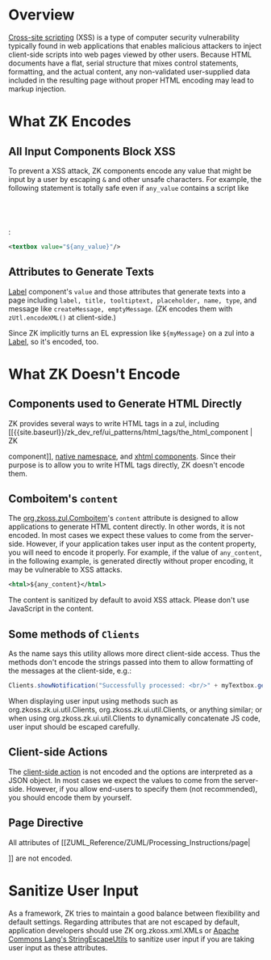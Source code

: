# Overview

[Cross-site scripting](http://en.wikipedia.org/wiki/Cross-site_scripting) (XSS) is a
type of computer security vulnerability typically found in web
applications that enables malicious attackers to inject client-side
scripts into web pages viewed by other users. Because HTML documents
have a flat, serial structure that mixes control statements, formatting,
and the actual content, any non-validated user-supplied data included in
the resulting page without proper HTML encoding may lead to markup
injection.

# What ZK Encodes

## All Input Components Block XSS

To prevent a XSS attack, ZK components encode any value that might be
input by a user by escaping `&` and other unsafe characters. For
example, the following statement is totally safe even if `any_value`
contains a script like <code>

<script>

alert('xss')

</script>

</code>:

```xml
<textbox value="${any_value}"/>
```

## Attributes to Generate Texts

[ Label](ZK_component_reference/essential_components/Label)
component's `value` and those attributes that generate texts into a page
including `label, title, tooltiptext, placeholder, name, type`, and
message like `createMessage, emptyMessage`. (ZK encodes them with
`zUtl.encodeXML()` at client-side.)

Since ZK implicitly turns an EL expression like `${myMessage}` on a zul
into a [ Label](ZK_component_reference/essential_components/Label),
so it's encoded, too.

# What ZK Doesn't Encode

## Components used to Generate HTML Directly

ZK provides several ways to write HTML tags in a zul, including
\[\[{{site.baseurl}}/zk_dev_ref/ui_patterns/html_tags/the_html_component
\| ZK

<html>

component\]\], [ native namespace]({{site.baseurl}}/zk_dev_ref/ui_patterns/html_tags/the_native_namespace),
and [ xhtml components]({{site.baseurl}}/zk_dev_ref/ui_patterns/html_tags/the_xhtml_component_set).
Since their purpose is to allow you to write HTML tags directly, ZK
doesn't encode them.

## Comboitem's `content`

The [org.zkoss.zul.Comboitem](https://www.zkoss.org/javadoc/latest/zk/org/zkoss/zul/Comboitem.html)'s `content` attribute is
designed to allow applications to generate HTML content directly. In
other words, it is not encoded. In most cases we expect these values to
come from the server-side. However, if your application takes user input
as the content property, you will need to encode it properly. For
example, if the value of `any_content`, in the following example, is
generated directly without proper encoding, it may be vulnerable to XSS
attacks.

```xml
<html>${any_content}</html>
```

The content is sanitized by default to avoid XSS attack. Please don't
use JavaScript in the content.

## Some methods of `Clients`

As the name says this utility allows more direct client-side access.
Thus the methods don't encode the strings passed into them to allow
formatting of the messages at the client-side, e.g.:

```java
Clients.showNotification("Successfully processed: <br/>" + myTextbox.getValue());
```

When displaying user input using methods such as
<javadoc method="showBusy(java.lang.String)">org.zkoss.zk.ui.util.Clients</javadoc>,
<javadoc method="showNotification(java.lang.String)">org.zkoss.zk.ui.util.Clients</javadoc>,
or anything similar; or when using
<javadoc method="evalJavaScript(java.lang.String)">org.zkoss.zk.ui.util.Clients</javadoc>
to dynamically concatenate JS code, user input should be escaped
carefully.

## Client-side Actions

The [client-side action]({{site.baseurl}}/zk_dev_ref/ui_patterns/actions_and_effects)
is not encoded and the options are interpreted as a JSON object. In most
cases we expect the values to come from the server-side. However, if you
allow end-users to specify them (not recommended), you should encode
them by yourself.

## Page Directive

All attributes of \[\[ZUML_Reference/ZUML/Processing_Instructions/page\|

<?page?>

\]\] are not encoded.

# Sanitize User Input

As a framework, ZK tries to maintain a good balance between flexibility
and default settings. Regarding attributes that are not escaped by
default, application developers should use ZK
<javadoc method="escapeXML(java.lang.String)">org.zkoss.xml.XMLs</javadoc>
or [Apache Commons Lang's StringEscapeUtils](https://commons.apache.org/proper/commons-lang/javadocs/api-2.6/org/apache/commons/lang/StringEscapeUtils.html)
to sanitize user input if you are taking user input as these attributes.
